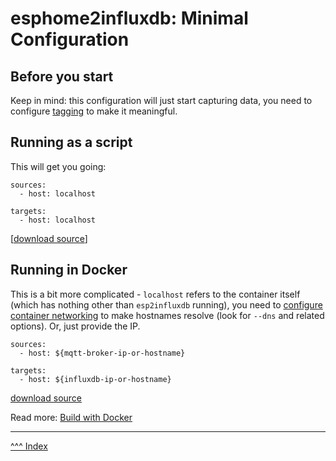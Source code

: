esphome2influxdb: Minimal Configuration
==

## Before you start

Keep in mind: this configuration will just start capturing data, you need to configure [tagging](./tagging.md) to make it meaningful.

## Running as a script

This will get you going:
```
sources:
  - host: localhost

targets:
  - host: localhost
```
[[download source](https://github.com/home-climate-control/esphome2influxdb/blob/master/src/main/resources/esphome2influxdb-localhost.yaml)]

## Running in Docker

This is a bit more complicated - `localhost` refers to the container itself (which has nothing other than `esp2influxdb` running), you need to [configure container networking](https://docs.docker.com/config/containers/container-networking/) to make hostnames resolve (look for `--dns` and related options). Or, just provide the IP.
```
sources:
  - host: ${mqtt-broker-ip-or-hostname}

targets:
  - host: ${influxdb-ip-or-hostname}
```
[download source](https://github.com/home-climate-control/esphome2influxdb/blob/master/src/main/resources/esphome2influxdb.yaml)

Read more: [Build with Docker](./build/docker.md)

---
[^^^ Index](./index.md)
